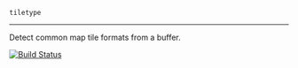     tiletype
--------
Detect common map tile formats from a buffer.

[![Build Status](https://secure.travis-ci.org/mapbox/tiletype.png)](http://travis-ci.org/mapbox/tiletype)
